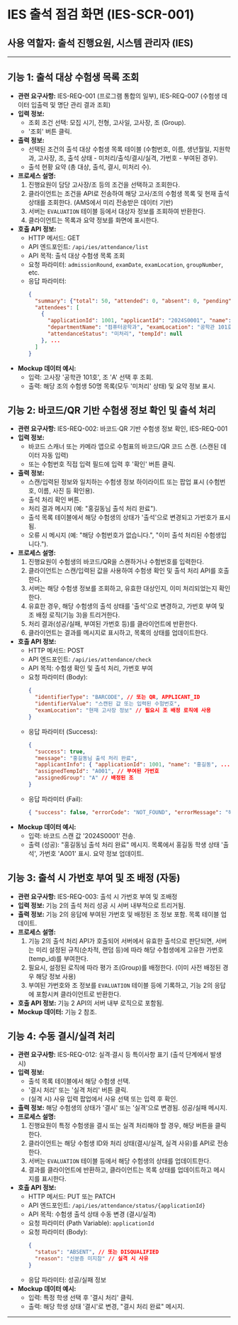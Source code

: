 # IES 출석 점검 화면 (IES-SCR-001)

## 사용 역할자: 출석 진행요원, 시스템 관리자 (IES)

---

## 기능 1: 출석 대상 수험생 목록 조회

-   **관련 요구사항:** IES-REQ-001 (프로그램 통합의 일부), IES-REQ-007 (수험생 데이터 입출력 및 명단 관리 결과 조회)
-   **입력 정보:**
    -   조회 조건 선택: 모집 시기, 전형, 고사일, 고사장, 조 (Group).
    -   '조회' 버튼 클릭.
-   **출력 정보:**
    -   선택된 조건의 출석 대상 수험생 목록 테이블 (수험번호, 이름, 생년월일, 지원학과, 고사장, 조, 출석 상태 - 미처리/출석/결시/실격, 가번호 - 부여된 경우).
    -   출석 현황 요약 (총 대상, 출석, 결시, 미처리 수).
-   **프로세스 설명:**
    1.  진행요원이 담당 고사장/조 등의 조건을 선택하고 조회한다.
    2.  클라이언트는 조건을 API로 전송하여 해당 고사/조의 수험생 목록 및 현재 출석 상태를 조회한다. (AMS에서 미리 전송받은 데이터 기반)
    3.  서버는 `EVALUATION` 테이블 등에서 대상자 정보를 조회하여 반환한다.
    4.  클라이언트는 목록과 요약 정보를 화면에 표시한다.
-   **호출 API 정보:**
    -   HTTP 메서드: GET
    -   API 엔드포인트: `/api/ies/attendance/list`
    -   API 목적: 출석 대상 수험생 목록 조회
    -   요청 파라미터: `admissionRound`, `examDate`, `examLocation`, `groupNumber`, etc.
    -   응답 파라미터:
        ```json
        {
          "summary": {"total": 50, "attended": 0, "absent": 0, "pending": 50},
          "attendees": [
            {
              "applicationId": 1001, "applicantId": "2024S0001", "name": "홍길동",
              "departmentName": "컴퓨터공학과", "examLocation": "공학관 101호", "groupNumber": "A",
              "attendanceStatus": "미처리", "tempId": null
            }, ...
          ]
        }
        ```
-   **Mockup 데이터 예시:**
    -   입력: 고사장 '공학관 101호', 조 'A' 선택 후 조회.
    -   출력: 해당 조의 수험생 50명 목록(모두 '미처리' 상태) 및 요약 정보 표시.

## 기능 2: 바코드/QR 기반 수험생 정보 확인 및 출석 처리

-   **관련 요구사항:** IES-REQ-002: 바코드·QR 기반 수험생 정보 확인, IES-REQ-001
-   **입력 정보:**
    -   바코드 스캐너 또는 카메라 앱으로 수험표의 바코드/QR 코드 스캔. (스캔된 데이터 자동 입력)
    -   또는 수험번호 직접 입력 필드에 입력 후 '확인' 버튼 클릭.
-   **출력 정보:**
    -   스캔/입력된 정보와 일치하는 수험생 정보 하이라이트 또는 팝업 표시 (수험번호, 이름, 사진 등 확인용).
    -   출석 처리 확인 버튼.
    -   처리 결과 메시지 (예: "홍길동님 출석 처리 완료").
    -   출석 목록 테이블에서 해당 수험생의 상태가 '출석'으로 변경되고 가번호가 표시됨.
    -   오류 시 메시지 (예: "해당 수험번호가 없습니다.", "이미 출석 처리된 수험생입니다.").
-   **프로세스 설명:**
    1.  진행요원이 수험생의 바코드/QR을 스캔하거나 수험번호를 입력한다.
    2.  클라이언트는 스캔/입력된 값을 사용하여 수험생 확인 및 출석 처리 API를 호출한다.
    3.  서버는 해당 수험생 정보를 조회하고, 유효한 대상인지, 이미 처리되었는지 확인한다.
    4.  유효한 경우, 해당 수험생의 출석 상태를 '출석'으로 변경하고, 가번호 부여 및 조 배정 로직(기능 3)을 트리거한다.
    5.  처리 결과(성공/실패, 부여된 가번호 등)를 클라이언트에 반환한다.
    6.  클라이언트는 결과를 메시지로 표시하고, 목록의 상태를 업데이트한다.
-   **호출 API 정보:**
    -   HTTP 메서드: POST
    -   API 엔드포인트: `/api/ies/attendance/check`
    -   API 목적: 수험생 확인 및 출석 처리, 가번호 부여
    -   요청 파라미터 (Body):
        ```json
        {
          "identifierType": "BARCODE", // 또는 QR, APPLICANT_ID
          "identifierValue": "스캔된 값 또는 입력된 수험번호",
          "examLocation": "현재 고사장 정보" // 필요시 조 배정 로직에 사용
        }
        ```
    -   응답 파라미터 (Success):
        ```json
        {
          "success": true,
          "message": "홍길동님 출석 처리 완료",
          "applicantInfo": { "applicationId": 1001, "name": "홍길동", ... },
          "assignedTempId": "A001", // 부여된 가번호
          "assignedGroup": "A" // 배정된 조
        }
        ```
    -   응답 파라미터 (Fail):
        ```json
        { "success": false, "errorCode": "NOT_FOUND", "errorMessage": "해당 수험번호가 없습니다." }
        ```
-   **Mockup 데이터 예시:**
    -   입력: 바코드 스캔 값 '2024S0001' 전송.
    -   출력 (성공): "홍길동님 출석 처리 완료" 메시지. 목록에서 홍길동 학생 상태 '출석', 가번호 'A001' 표시. 요약 정보 업데이트.

## 기능 3: 출석 시 가번호 부여 및 조 배정 (자동)

-   **관련 요구사항:** IES-REQ-003: 출석 시 가번호 부여 및 조배정
-   **입력 정보:** 기능 2의 출석 처리 성공 시 서버 내부적으로 트리거됨.
-   **출력 정보:** 기능 2의 응답에 부여된 가번호 및 배정된 조 정보 포함. 목록 테이블 업데이트.
-   **프로세스 설명:**
    1.  기능 2의 출석 처리 API가 호출되어 서버에서 유효한 출석으로 판단되면, 서버는 미리 설정된 규칙(순차적, 랜덤 등)에 따라 해당 수험생에게 고유한 가번호(temp\_id)를 부여한다.
    2.  필요시, 설정된 로직에 따라 평가 조(Group)를 배정한다. (이미 사전 배정된 경우 해당 정보 사용)
    3.  부여된 가번호와 조 정보를 `EVALUATION` 테이블 등에 기록하고, 기능 2의 응답에 포함시켜 클라이언트로 반환한다.
-   **호출 API 정보:** 기능 2 API의 서버 내부 로직으로 포함됨.
-   **Mockup 데이터:** 기능 2 참조.

## 기능 4: 수동 결시/실격 처리

-   **관련 요구사항:** IES-REQ-012: 실격·결시 등 특이사항 표기 (출석 단계에서 발생 시)
-   **입력 정보:**
    -   출석 목록 테이블에서 해당 수험생 선택.
    -   '결시 처리' 또는 '실격 처리' 버튼 클릭.
    -   (실격 시) 사유 입력 팝업에서 사유 선택 또는 입력 후 확인.
-   **출력 정보:** 해당 수험생의 상태가 '결시' 또는 '실격'으로 변경됨. 성공/실패 메시지.
-   **프로세스 설명:**
    1.  진행요원이 특정 수험생을 결시 또는 실격 처리해야 할 경우, 해당 버튼을 클릭한다.
    2.  클라이언트는 해당 수험생 ID와 처리 상태(결시/실격, 실격 사유)를 API로 전송한다.
    3.  서버는 `EVALUATION` 테이블 등에서 해당 수험생의 상태를 업데이트한다.
    4.  결과를 클라이언트에 반환하고, 클라이언트는 목록 상태를 업데이트하고 메시지를 표시한다.
-   **호출 API 정보:**
    -   HTTP 메서드: PUT 또는 PATCH
    -   API 엔드포인트: `/api/ies/attendance/status/{applicationId}`
    -   API 목적: 수험생 출석 상태 수동 변경 (결시/실격)
    -   요청 파라미터 (Path Variable): `applicationId`
    -   요청 파라미터 (Body):
        ```json
        {
          "status": "ABSENT", // 또는 DISQUALIFIED
          "reason": "신분증 미지참" // 실격 시 사유
        }
        ```
    -   응답 파라미터: 성공/실패 정보
-   **Mockup 데이터 예시:**
    -   입력: 특정 학생 선택 후 '결시 처리' 클릭.
    -   출력: 해당 학생 상태 '결시'로 변경, "결시 처리 완료" 메시지.

---

